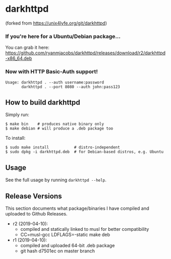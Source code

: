 # darkhttpd

(forked from https://unix4lyfe.org/git/darkhttpd)

### If you're here for a Ubuntu/Debian package...

You can grab it here: https://github.com/ryanmjacobs/darkhttpd/releases/download/r2/darkhttpd-x86_64.deb

### Now with HTTP Basic-Auth support!

```
Usage: darkhttpd . --auth username:password
       darkhttpd . --port 8080 --auth john:pass123
```

## How to build darkhttpd

Simply run:
```console
$ make bin    # produces native binary only
$ make debian # will produce a .deb package too
```

To install:
```
$ sudo make install           # distro-independent
$ sudo dpkg -i darkhttpd.deb  # for Debian-based distros, e.g. Ubuntu
```

## Usage

See the full usage by running `darkhttpd --help`.

## Release Versions

This section documents what package/binaries I have compiled and uploaded to
Github Releases.

* r2 (2019-04-10):
  * compiled and statically linked to musl for better compatibility
  * CC=musl-gcc LDFLAGS=-static make deb
* r1 (2019-04-10):
  * compiled and uploaded 64-bit .deb package
  * git hash d7501ec on master branch
